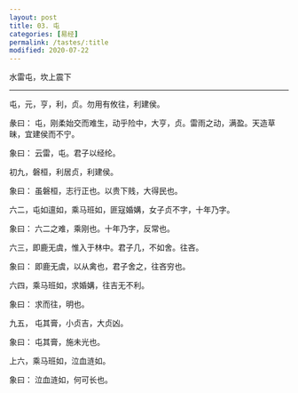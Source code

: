 ```yaml
---
layout: post
title: 03. 屯
categories: [易经]
permalink: /tastes/:title
modified: 2020-07-22
---
```


水雷屯，坎上震下

---

屯，元，亨，利，贞。勿用有攸往，利建侯。

彖曰： 屯，刚柔始交而难生，动乎险中，大亨，贞。雷雨之动，满盈。天造草昧，宜建侯而不宁。

象曰： 云雷，屯。君子以经纶。

初九，磐桓，利居贞，利建侯。

象曰： 虽磐桓，志行正也。以贵下贱，大得民也。

六二，屯如邅如，乘马班如，匪寇婚媾，女子贞不字，十年乃字。

象曰： 六二之难，乘刚也。十年乃字，反常也。

六三，即鹿无虞，惟入于林中。君子几，不如舍。往吝。

象曰： 即鹿无虞，以从禽也，君子舍之，往吝穷也。

六四，乘马班如，求婚媾，往吉无不利。

象曰： 求而往，明也。

九五， 屯其膏，小贞吉，大贞凶。

象曰： 屯其膏，施未光也。

上六，乘马班如，泣血涟如。

象曰： 泣血涟如，何可长也。